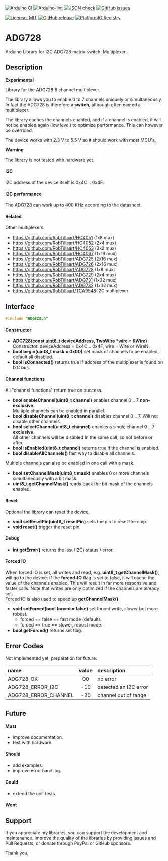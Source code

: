 
[![Arduino CI](https://github.com/RobTillaart/ADG728/workflows/Arduino%20CI/badge.svg)](https://github.com/marketplace/actions/arduino_ci)
[![Arduino-lint](https://github.com/RobTillaart/ADG728/actions/workflows/arduino-lint.yml/badge.svg)](https://github.com/RobTillaart/ADG728/actions/workflows/arduino-lint.yml)
[![JSON check](https://github.com/RobTillaart/ADG728/actions/workflows/jsoncheck.yml/badge.svg)](https://github.com/RobTillaart/ADG728/actions/workflows/jsoncheck.yml)
[![GitHub issues](https://img.shields.io/github/issues/RobTillaart/ADG728.svg)](https://github.com/RobTillaart/ADG728/issues)

[![License: MIT](https://img.shields.io/badge/license-MIT-green.svg)](https://github.com/RobTillaart/ADG728/blob/master/LICENSE)
[![GitHub release](https://img.shields.io/github/release/RobTillaart/ADG728.svg?maxAge=3600)](https://github.com/RobTillaart/ADG728/releases)
[![PlatformIO Registry](https://badges.registry.platformio.org/packages/robtillaart/library/ADG728.svg)](https://registry.platformio.org/libraries/robtillaart/ADG728)


# ADG728

Arduino Library for I2C ADG728 matrix switch. Multiplexer.


## Description

**Experimental**

Library for the ADG728 8 channel multiplexer.

The library allows you to enable 0 to 7 channels uniquely or simultaneously.
In fact the ADG728 is therefore a **switch**, although often named a multiplexer.

The library caches the channels enabled, and if a channel is enabled,
it will not be enabled again (low level) to optimize performance.
This can however be overruled.

The device works with 2.3 V to 5.5 V so it should work with most MCU's.

**Warning**

The library is not tested with hardware yet.


#### I2C 

I2C address of the device itself is 0x4C .. 0x4F.


#### I2C performance

The ADG728 can work up to 400 KHz according to the datasheet.


#### Related

Other multiplexers

- https://github.com/RobTillaart/HC4051  (1x8 mux)
- https://github.com/RobTillaart/HC4052  (2x4 mux)
- https://github.com/RobTillaart/HC4053  (3x2 mux)
- https://github.com/RobTillaart/HC4067  (1x16 mux)
- https://github.com/RobTillaart/ADG725  (2x16 mux)
- https://github.com/RobTillaart/ADG726  (2x16 mux)
- https://github.com/RobTillaart/ADG728  (1x8 mux)
- https://github.com/RobTillaart/ADG729  (2x4 mux)
- https://github.com/RobTillaart/ADG731  (1x32 mux)
- https://github.com/RobTillaart/ADG732  (1x32 mux)
- https://github.com/RobTillaart/TCA9548  I2C multiplexer


## Interface

```cpp
#include "ADG728.h"
```

#### Constructor

- **ADG728(const uint8_t deviceAddress, TwoWire \*wire = &Wire)** Constructor.
deviceAddress = 0x4C .. 0x4F, wire = Wire or WireN.
- **bool begin(uint8_t mask = 0x00)**  set mask of channels to be enabled, default all disabled.
- **bool isConnected()** returns true if address of the multiplexer is found on I2C bus.


#### Channel functions

All "channel functions" return true on success.

- **bool enableChannel(uint8_t channel)** enables channel 0 .. 7 **non-exclusive**.  
Multiple channels can be enabled in parallel.
- **bool disableChannel(uint8_t channel)** disables channel 0 .. 7.
Will not disable other channels.
- **bool selectChannel(uint8_t channel)** enables a single channel 0 .. 7 **exclusive**.  
All other channels will be disabled in the same call, so not before or after.
- **bool isEnabled(uint8_t channel)** returns true if the channel is enabled.
- **bool disableAllChannels()** fast way to disable all channels.

Multiple channels can also be enabled in one call with a mask.

- **bool setChannelMask(uint8_t mask)** enables 0 or more channels simultaneously with a bit mask.
- **uint8_t getChannelMask()** reads back the bit mask of the channels enabled.


#### Reset

Optional the library can reset the device.

- **void setResetPin(uint8_t resetPin)** sets the pin to reset the chip.
- **void reset()** trigger the reset pin.


#### Debug

- **int getError()** returns the last (I2C) status / error.


#### Forced IO

When forced IO is set, all writes and read, e.g. **uint8_t getChannelMask()**, 
will go to the device.
If the **forced-IO** flag is set to false, it will cache the value of the channels enabled.
This will result in far more responsive and faster calls.
Note that writes are only optimized if the channels are already set.  
Forced IO is also used to speed up **getChannelMask()**.

- **void setForced(bool forced = false)** set forced write, slower but more robust.
  - forced == false == fast mode (default).
  - forced == true == slower, robust mode.
- **bool getForced()** returns set flag.


## Error Codes

Not implemented yet, preparation for future.

|  name                  |  value  |  description            |
|:-----------------------|:-------:|:------------------------|
|  ADG728_OK             |   00    |  no error               |
|  ADG728_ERROR_I2C      |  -10    |  detected an I2C error  |
|  ADG728_ERROR_CHANNEL  |  -20    |  channel out of range   |


## Future


#### Must

- improve documentation.
- test with hardware.

#### Should

- add examples.
- improve error handling.

#### Could

- extend the unit tests.

#### Wont


## Support

If you appreciate my libraries, you can support the development and maintenance.
Improve the quality of the libraries by providing issues and Pull Requests, or
donate through PayPal or GitHub sponsors.

Thank you,



